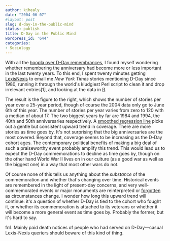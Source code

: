 ```yaml
---
author: kjhealy
date: "2004-06-07"
#layout: post
slug: d-day-in-the-public-mind
status: publish
title: D-Day in the Public Mind
wordpress_id: '644'
categories:
- Sociology
---
```


With all the [hoopla over D-Day remembrances](http://news.google.com/url?ntc=0M1A0&q=http://www.boston.com/news/world/europe/articles/2004/06/07/west_honors_d_day_sacrifices), I found myself wondering whether remembering the anniversary had become more or less important in the last twenty years. To this end, I spent twenty minutes getting [LexisNexis](http://web.lexis-nexis.com/) to email me *New York Times* stories mentioning D-Day since 1980, running it through the world's kludgiest Perl script to clean it and drop irrelevant entries[1], and looking at the data in [R](http://www.r-project.org).

The result is the figure to the right, which shows the number of stories per year over a 25-year period, though of course the 2004 data only go to June 6th of this year. The number of stories per year varies from zero to 120 with a median of about 17. The two biggest years by far are 1984 and 1994, the 40th and 50th anniversaries respectively. A [smoothed regression line](http://geography.anu.edu.au/GEOG2009/guide/tutorials/loess/) picks out a gentle but consistent upward trend in coverage. There are more stories as time goes by. It's not surprising that the big anniversaries are the most covered. Beyond that, coverage seems to be increasing as the D-Day cohort ages. The contemporary political benefits of making a big deal of such a praiseworthy event probably amplify this trend. This would lead us to expect the D-Day commemorations to decline as time goes by, though on the other hand World War II lives on in our culture (as a good war as well as the biggest one) in a way that most other wars do not.

Of course none of this tells us anything about the *substance* of the commemoration and whether that's changing over time. Historical events are remembered in the light of present-day concerns, and very well-commemorated events or major monuments are reinterpreted or [forgotten](http://www.grantstomb.org/tdr2.html) as circumstances change. I wonder how long this upward trend will continue: it's a question of whether D-Day is tied to the cohort who fought it, or whether its commemoration is attached to its veterans or whether it will become a more general event as time goes by. Probably the former, but it's hard to say.

fn1. Mainly paid death notices of people who had served on D-Day—casual Lexis-Nexis queriers should beware of this kind of thing.

